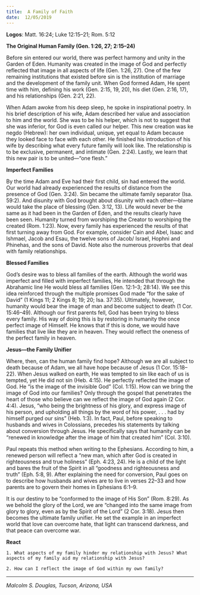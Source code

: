 ```yaml
---
title:  A Family of Faith
date:  12/05/2019
---
```


**Logos**: Matt. 16:24; Luke 12:15–21; Rom. 5:12

**The Original Human Family (Gen. 1:26, 27; 2:15–24)**

Before sin entered our world, there was perfect harmony and unity in the Garden of Eden. Humanity was created in the image of God and perfectly reflected that image in all aspects of life (Gen. 1:26, 27). One of the few remaining institutions that existed before sin is the institution of marriage and the development of the family unit. When God formed Adam, He spent time with him, defining his work (Gen. 2:15, 19, 20), his diet (Gen. 2:16, 17), and his relationships (Gen. 2:21, 22).

When Adam awoke from his deep sleep, he spoke in inspirational poetry. In his brief description of his wife, Adam described her value and association to him and the world. She was to be his helper, which is not to suggest that she was inferior, for God is even called our helper. This new creation was ke negdo (Hebrew): her own individual, unique, yet equal to Adam because they looked face to face with each other. He finished his introduction of his wife by describing what every future family will look like. The relationship is to be exclusive, permanent, and intimate (Gen. 2:24). Lastly, we learn that this new pair is to be united—“one flesh.”

**Imperfect Families**

By the time Adam and Eve had their first child, sin had entered the world. Our world had already experienced the results of distance from the presence of God (Gen. 3:24). Sin became the ultimate family separator (Isa. 59:2). And disunity with God brought about disunity with each other—blame would take the place of blessing (Gen. 3:12, 13). Life would never be the same as it had been in the Garden of Eden, and the results clearly have been seen. Humanity turned from worshiping the Creator to worshiping the created (Rom. 1:23). Now, every family has experienced the results of that first turning away from God. For example, consider Cain and Abel, Isaac and Ishmael, Jacob and Esau, the twelve sons of Jacob/ Israel, Hophni and Phinehas, and the sons of David. Note also the numerous proverbs that deal with family relationships.

**Blessed Families**

God’s desire was to bless all families of the earth. Although the world was imperfect and filled with imperfect families, He intended that through the Abrahamic line He would bless all families (Gen. 12:1–3; 28:14). We see this idea reinforced through the multiple promises God made “for the sake of David” (1 Kings 11; 2 Kings 8; 19; 20; Isa. 37:35). Ultimately, however, humanity would bear the image of man and become subject to death (1 Cor. 15:46–49). Although our first parents fell, God has been trying to bless every family. His way of doing this is by restoring in humanity the once perfect image of Himself. He knows that if this is done, we would have families that live like they are in heaven. They would reflect the oneness of the perfect family in heaven.

**Jesus—the Family Unifier**

Where, then, can the human family find hope? Although we are all subject to death because of Adam, we all have hope because of Jesus (1 Cor. 15:18–22). When Jesus walked on earth, He was tempted to sin like each of us is tempted, yet He did not sin (Heb. 4:15). He perfectly reflected the image of God. He “is the image of the invisible God” (Col. 1:15). How can we bring the image of God into our families? Only through the gospel that penetrates the heart of those who believe can we reflect the image of God again (2 Cor. 4:4). Jesus, “who being the brightness of his glory, and express image of his person, and upholding all things by the word of his power, . . . had by himself purged our sins” (Heb. 1:3). In fact, Paul, before speaking to husbands and wives in Colossians, precedes his statements by talking about conversion through Jesus. He specifically says that humanity can be “renewed in knowledge after the image of him that created him” (Col. 3:10).

Paul repeats this method when writing to the Ephesians. According to him, a renewed person will reflect a “new man, which after God is created in righteousness and true holiness” (Eph. 4:23, 24). He is a child of the light and bares the fruit of the Spirit in all “goodness and righteousness and truth” (Eph. 5:8, 9). After explaining the need for conversion, Paul goes on to describe how husbands and wives are to live in verses 22–33 and how parents are to govern their homes in Ephesians 6:1–9.

It is our destiny to be “conformed to the image of His Son” (Rom. 8:29). As we behold the glory of the Lord, we are “changed into the same image from glory to glory, even as by the Spirit of the Lord” (2 Cor. 3:18). Jesus then becomes the ultimate family unifier. He set the example in an imperfect world that love can overcome hate, that light can transcend darkness, and that peace can overcome war.

**React**

`1. What aspects of my family hinder my relationship with Jesus? What aspects of my family aid my relationship with Jesus?`

`2. How can I reflect the image of God within my own family?`

---

_Malcolm S. Douglas, Tucson, Arizona, USA_